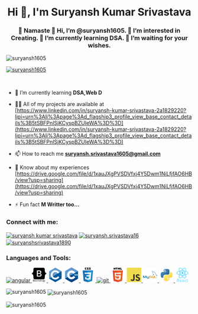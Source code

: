 <h1 align="center">Hi 👋, I'm Suryansh Kumar Srivastava</h1>
<h3 align="center">🙏 Namaste 👋 Hi, I’m @suryansh1605. 👀 I’m interested in Creating. 🌱 I’m currently learning DSA. 💞️ I’m waiting for your wishes.</h3>

<p align="left"> <img src="https://komarev.com/ghpvc/?username=suryansh1605&label=Profile%20views&color=0e75b6&style=flat" alt="suryansh1605" /> </p>

<p align="left"> <a href="https://github.com/ryo-ma/github-profile-trophy"><img src="https://github-profile-trophy.vercel.app/?username=suryansh1605" alt="suryansh1605" /></a> </p>

<p align="left"> <a href="https://twitter.com/" target="blank"><img src="https://img.shields.io/twitter/follow/?logo=twitter&style=for-the-badge" alt="" /></a> </p>

- 🌱 I’m currently learning **DSA,Web D**

- 👨‍💻 All of my projects are available at [https://www.linkedin.com/in/suryansh-kumar-srivastava-2a1829220?lipi=urn%3Ali%3Apage%3Ad_flagship3_profile_view_base_contact_details%3B5tSBFPnlSjKCyspBZUIeWA%3D%3D](https://www.linkedin.com/in/suryansh-kumar-srivastava-2a1829220?lipi=urn%3Ali%3Apage%3Ad_flagship3_profile_view_base_contact_details%3B5tSBFPnlSjKCyspBZUIeWA%3D%3D)

- 📫 How to reach me **suryansh.srivastava1605@gmail.com**

- 📄 Know about my experiences [https://drive.google.com/file/d/1xauJXgPVSDVfxj4Y5Dwm1NiLfjfAO6HB/view?usp=sharing](https://drive.google.com/file/d/1xauJXgPVSDVfxj4Y5Dwm1NiLfjfAO6HB/view?usp=sharing)

- ⚡ Fun fact **M Writter too...**

<h3 align="left">Connect with me:</h3>
<p align="left">
<a href="https://linkedin.com/in/suryansh kumar srivastava" target="blank"><img align="center" src="https://raw.githubusercontent.com/rahuldkjain/github-profile-readme-generator/master/src/images/icons/Social/linked-in-alt.svg" alt="suryansh kumar srivastava" height="30" width="40" /></a>
<a href="https://instagram.com/suryansh.srivastava16" target="blank"><img align="center" src="https://raw.githubusercontent.com/rahuldkjain/github-profile-readme-generator/master/src/images/icons/Social/instagram.svg" alt="suryansh.srivastava16" height="30" width="40" /></a>
<a href="https://www.youtube.com/c/suryanshsrivastava1890" target="blank"><img align="center" src="https://raw.githubusercontent.com/rahuldkjain/github-profile-readme-generator/master/src/images/icons/Social/youtube.svg" alt="suryanshsrivastava1890" height="30" width="40" /></a>
</p>

<h3 align="left">Languages and Tools:</h3>
<p align="left"> <a href="https://angular.io" target="_blank" rel="noreferrer"> <img src="https://angular.io/assets/images/logos/angular/angular.svg" alt="angular" width="40" height="40"/> </a> <a href="https://getbootstrap.com" target="_blank" rel="noreferrer"> <img src="https://raw.githubusercontent.com/devicons/devicon/master/icons/bootstrap/bootstrap-plain-wordmark.svg" alt="bootstrap" width="40" height="40"/> </a> <a href="https://www.cprogramming.com/" target="_blank" rel="noreferrer"> <img src="https://raw.githubusercontent.com/devicons/devicon/master/icons/c/c-original.svg" alt="c" width="40" height="40"/> </a> <a href="https://www.w3schools.com/cpp/" target="_blank" rel="noreferrer"> <img src="https://raw.githubusercontent.com/devicons/devicon/master/icons/cplusplus/cplusplus-original.svg" alt="cplusplus" width="40" height="40"/> </a> <a href="https://www.w3schools.com/css/" target="_blank" rel="noreferrer"> <img src="https://raw.githubusercontent.com/devicons/devicon/master/icons/css3/css3-original-wordmark.svg" alt="css3" width="40" height="40"/> </a> <a href="https://git-scm.com/" target="_blank" rel="noreferrer"> <img src="https://www.vectorlogo.zone/logos/git-scm/git-scm-icon.svg" alt="git" width="40" height="40"/> </a> <a href="https://www.w3.org/html/" target="_blank" rel="noreferrer"> <img src="https://raw.githubusercontent.com/devicons/devicon/master/icons/html5/html5-original-wordmark.svg" alt="html5" width="40" height="40"/> </a> <a href="https://developer.mozilla.org/en-US/docs/Web/JavaScript" target="_blank" rel="noreferrer"> <img src="https://raw.githubusercontent.com/devicons/devicon/master/icons/javascript/javascript-original.svg" alt="javascript" width="40" height="40"/> </a> <a href="https://www.mysql.com/" target="_blank" rel="noreferrer"> <img src="https://raw.githubusercontent.com/devicons/devicon/master/icons/mysql/mysql-original-wordmark.svg" alt="mysql" width="40" height="40"/> </a> <a href="https://www.python.org" target="_blank" rel="noreferrer"> <img src="https://raw.githubusercontent.com/devicons/devicon/master/icons/python/python-original.svg" alt="python" width="40" height="40"/> </a> <a href="https://reactjs.org/" target="_blank" rel="noreferrer"> <img src="https://raw.githubusercontent.com/devicons/devicon/master/icons/react/react-original-wordmark.svg" alt="react" width="40" height="40"/> </a> </p>

<p><img align="left" src="https://github-readme-stats.vercel.app/api/top-langs?username=suryansh1605&show_icons=true&locale=en&layout=compact" alt="suryansh1605" /></p>

<p>&nbsp;<img align="center" src="https://github-readme-stats.vercel.app/api?username=suryansh1605&show_icons=true&locale=en" alt="suryansh1605" /></p>

<p><img align="center" src="https://github-readme-streak-stats.herokuapp.com/?user=suryansh1605&" alt="suryansh1605" /></p>
